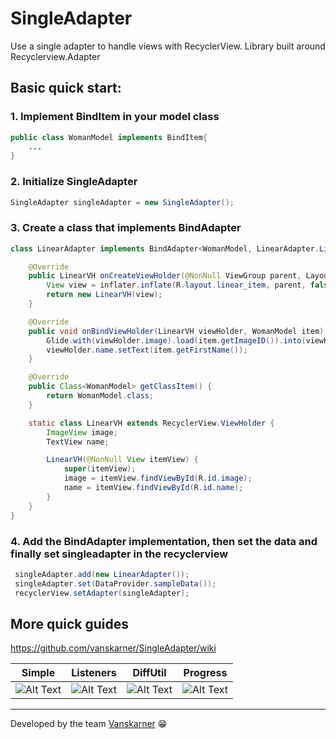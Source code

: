 # SingleAdapter
Use a single adapter to handle views with RecyclerView. Library built around Recyclerview.Adapter

## Basic quick start:
### 1. Implement BindItem in your model class
```java
public class WomanModel implements BindItem{
    ...
}
```
### 2. Initialize SingleAdapter
```java
SingleAdapter singleAdapter = new SingleAdapter();
```
### 3. Create a class that implements BindAdapter
```java
class LinearAdapter implements BindAdapter<WomanModel, LinearAdapter.LinearVH> {

    @Override
    public LinearVH onCreateViewHolder(@NonNull ViewGroup parent, LayoutInflater inflater) {
        View view = inflater.inflate(R.layout.linear_item, parent, false);
        return new LinearVH(view);
    }

    @Override
    public void onBindViewHolder(LinearVH viewHolder, WomanModel item) {
        Glide.with(viewHolder.image).load(item.getImageID()).into(viewHolder.image);
        viewHolder.name.setText(item.getFirstName());
    }

    @Override
    public Class<WomanModel> getClassItem() {
        return WomanModel.class;
    }

    static class LinearVH extends RecyclerView.ViewHolder {
        ImageView image;
        TextView name;

        LinearVH(@NonNull View itemView) {
            super(itemView);
            image = itemView.findViewById(R.id.image);
            name = itemView.findViewById(R.id.name);
        }
    }
}
```
### 4. Add the BindAdapter implementation, then set the data and finally set singleadapter in the recyclerview
```java
 singleAdapter.add(new LinearAdapter());
 singleAdapter.set(DataProvider.sampleData());
 recyclerView.setAdapter(singleAdapter);
 ```

## More quick guides
https://github.com/vanskarner/SingleAdapter/wiki

| Simple | Listeners | DiffUtil | Progress |
| ------------- | ------------- | ------------- | ------------- |
| ![Alt Text](https://github.com/vanskarner/SingleAdapter/blob/refactoring/info/simple_example.gif)  | ![Alt Text](https://github.com/vanskarner/SingleAdapter/blob/refactoring/info/listener_example.gif)  | ![Alt Text](https://github.com/vanskarner/SingleAdapter/blob/refactoring/info/diff_example.gif)  | ![Alt Text](https://github.com/vanskarner/SingleAdapter/blob/refactoring/info/progress_example.gif)  |

---
Developed by the team [Vanskarner](https://github.com/vanskarner)  :grin:
